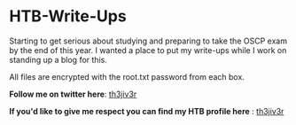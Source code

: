 # HTB-Write-Ups
Starting to get serious about studying and preparing to take the OSCP exam by the end of this year. I wanted a place to put my write-ups while I work on standing up a blog for this.

All files are encrypted with the root.txt password from each box.


**Follow me on twitter here**: [th3jiv3r][twitter]

**If you'd like to give me respect you can find my HTB profile here** : [th3jiv3r][htb-profile]

[twitter]: <https://twitter.com/th3_jiv3r>
[htb-profile]: <https://www.hackthebox.eu/home/users/profile/136163>
